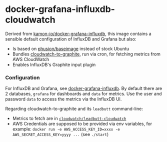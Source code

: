 docker-grafana-influxdb-cloudwatch
==================================

Derived from [kamon-io/docker-grafana-influxdb][1],
this image contains a sensible default configuration of InfluxDB and Grafana but also:

   * Is based on [phusion/baseimage](http://phusion.github.io/baseimage-docker/) instead of stock
     Ubuntu
   * Bundles [cloudwatch-to-graphite](https://github.com/crccheck/cloudwatch-to-graphite), run via
     cron, for fetching metrics from AWS CloudWatch
   * Enables InfluxDB's Graphite input plugin

### Configuration

For InfluxDB and Grafana, see [docker-grafana-influxdb][1].
By default there are 2 databases, `grafana` for dashboards and `data` for metrics.
Use the user and password `data` to access the metrics via the InfluxDB UI.

Regarding cloudwatch-to-graphite and its `leadbutt` command-line:

  * Metrics to fetch are in [`cloudwatch/leadbutt-cloudwatch`](cloudwatch/leadbutt-cloudwatch)
  * AWS Credentials are supposed to be provided via env variables, for example:
    `docker run -e AWS_ACCESS_KEY_ID=xxxx -e AWS_SECRET_ACCESS_KEY=yyyy ...` (see `./start`)

[1]: https://github.com/kamon-io/docker-grafana-influxdb
